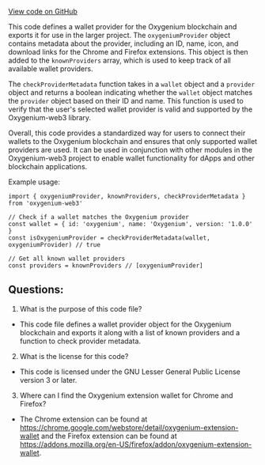[View code on GitHub](https://github.com/oxygenium-network/oxygenium-web3/packages/get-extension-wallet/src/knownProviders.ts)

This code defines a wallet provider for the Oxygenium blockchain and exports it for use in the larger project. The `oxygeniumProvider` object contains metadata about the provider, including an ID, name, icon, and download links for the Chrome and Firefox extensions. This object is then added to the `knownProviders` array, which is used to keep track of all available wallet providers.

The `checkProviderMetadata` function takes in a `wallet` object and a `provider` object and returns a boolean indicating whether the `wallet` object matches the `provider` object based on their ID and name. This function is used to verify that the user's selected wallet provider is valid and supported by the Oxygenium-web3 library.

Overall, this code provides a standardized way for users to connect their wallets to the Oxygenium blockchain and ensures that only supported wallet providers are used. It can be used in conjunction with other modules in the Oxygenium-web3 project to enable wallet functionality for dApps and other blockchain applications. 

Example usage:

```
import { oxygeniumProvider, knownProviders, checkProviderMetadata } from 'oxygenium-web3'

// Check if a wallet matches the Oxygenium provider
const wallet = { id: 'oxygenium', name: 'Oxygenium', version: '1.0.0' }
const isOxygeniumProvider = checkProviderMetadata(wallet, oxygeniumProvider) // true

// Get all known wallet providers
const providers = knownProviders // [oxygeniumProvider]
```
## Questions: 
 1. What is the purpose of this code file?
- This code file defines a wallet provider object for the Oxygenium blockchain and exports it along with a list of known providers and a function to check provider metadata.

2. What is the license for this code?
- This code is licensed under the GNU Lesser General Public License version 3 or later.

3. Where can I find the Oxygenium extension wallet for Chrome and Firefox?
- The Chrome extension can be found at https://chrome.google.com/webstore/detail/oxygenium-extension-wallet and the Firefox extension can be found at https://addons.mozilla.org/en-US/firefox/addon/oxygenium-extension-wallet.
